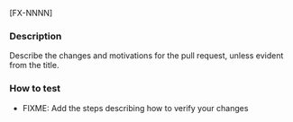 [FX-NNNN]

### Description

Describe the changes and motivations for the pull request, unless evident from the title.

### How to test

- FIXME: Add the steps describing how to verify your changes
